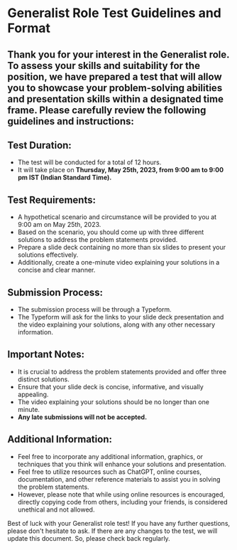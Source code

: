 # Generalist Role Test Guidelines and Format

## Thank you for your interest in the Generalist role. To assess your skills and suitability for the position, we have prepared a test that will allow you to showcase your problem-solving abilities and presentation skills within a designated time frame. Please carefully review the following guidelines and instructions:

## Test Duration:
- The test will be conducted for a total of 12 hours.
- It will take place on **Thursday, May 25th, 2023, from 9:00 am to 9:00 pm IST (Indian Standard Time).**

## Test Requirements:
- A hypothetical scenario and circumstance will be provided to you at 9:00 am on May 25th, 2023.
- Based on the scenario, you should come up with three different solutions to address the problem statements provided.
- Prepare a slide deck containing no more than six slides to present your solutions effectively.
- Additionally, create a one-minute video explaining your solutions in a concise and clear manner.

## Submission Process:
- The submission process will be through a Typeform.
- The Typeform will ask for the links to your slide deck presentation and the video explaining your solutions, along with any other necessary information.

## Important Notes:
- It is crucial to address the problem statements provided and offer three distinct solutions.
- Ensure that your slide deck is concise, informative, and visually appealing.
- The video explaining your solutions should be no longer than one minute.
- **Any late submissions will not be accepted.**

## Additional Information:
- Feel free to incorporate any additional information, graphics, or techniques that you think will enhance your solutions and presentation.
- Feel free to utilize resources such as ChatGPT, online courses, documentation, and other reference materials to assist you in solving the problem statements.
- However, please note that while using online resources is encouraged, directly copying code from others, including your friends, is considered unethical and not allowed.

Best of luck with your Generalist role test! If you have any further questions, please don't hesitate to ask. If there are any changes to the test, we will update this document. So, please check back regularly.
